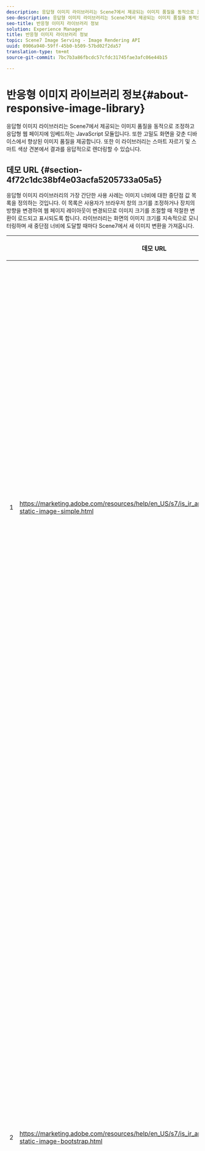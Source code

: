```yaml
---
description: 응답형 이미지 라이브러리는 Scene7에서 제공되는 이미지 품질을 동적으로 조정하고 응답형 웹 페이지에 임베드하는 JavaScript 모듈입니다. 또한 고밀도 화면을 갖춘 디바이스에서 향상된 이미지 품질을 제공합니다. 또한 이 라이브러리는 스마트 자르기 및 스마트 색상 견본에서 결과를 응답적으로 렌더링할 수 있습니다.
seo-description: 응답형 이미지 라이브러리는 Scene7에서 제공되는 이미지 품질을 동적으로 조정하고 응답형 웹 페이지에 임베드하는 JavaScript 모듈입니다. 또한 고밀도 화면을 갖춘 디바이스에서 향상된 이미지 품질을 제공합니다. 또한 이 라이브러리는 스마트 자르기 및 스마트 색상 견본에서 결과를 응답적으로 렌더링할 수 있습니다.
seo-title: 반응형 이미지 라이브러리 정보
solution: Experience Manager
title: 반응형 이미지 라이브러리 정보
topic: Scene7 Image Serving - Image Rendering API
uuid: 0906a940-59ff-45b0-b509-57bd02f2da57
translation-type: tm+mt
source-git-commit: 7bc7b3a86fbcdc57cfdc31745fae3afc06e44b15

---
```



# 반응형 이미지 라이브러리 정보{#about-responsive-image-library}

응답형 이미지 라이브러리는 Scene7에서 제공되는 이미지 품질을 동적으로 조정하고 응답형 웹 페이지에 임베드하는 JavaScript 모듈입니다. 또한 고밀도 화면을 갖춘 디바이스에서 향상된 이미지 품질을 제공합니다. 또한 이 라이브러리는 스마트 자르기 및 스마트 색상 견본에서 결과를 응답적으로 렌더링할 수 있습니다.

## 데모 URL {#section-4f72c1dc38bf4e03acfa5205733a05a5}

응답형 이미지 라이브러리의 가장 간단한 사용 사례는 이미지 너비에 대한 중단점 값 목록을 정의하는 것입니다. 이 목록은 사용자가 브라우저 창의 크기를 조정하거나 장치의 방향을 변경하여 웹 페이지 레이아웃이 변경되므로 이미지 크기를 조절할 때 적절한 변환이 로드되고 표시되도록 합니다. 라이브러리는 화면의 이미지 크기를 지속적으로 모니터링하며 새 중단점 너비에 도달할 때마다 Scene7에서 새 이미지 변환을 가져옵니다.

<table id="table_3D3D3991B802461A888E1093C1217D26"> 
 <thead> 
  <tr> 
   <th colname="col01" class="entry"> </th> 
   <th colname="col1" class="entry"> <p>데모 URL </p> </th> 
   <th colname="col2" class="entry"> <p>설명 </p> </th> 
  </tr> 
 </thead>
 <tbody> 
  <tr> 
   <td colname="col01"> <p>1 </p> </td> 
   <td colname="col1"> <p> <a href="https://marketing.adobe.com/resources/help/en_US/s7/is_ir_api/is_api/samples/responsive-static-image-simple.html" scope="external" format="https"> https://marketing.adobe.com/resources/help/en_US/s7/is_ir_api/is_api/samples/responsive-static-image-simple.html </a> </p> <p> 
     <!-- http://sasha.s7qa.com/jira-bugs/S7-7729/responsive-static-image-simple.htm--> </p> </td> 
   <td colname="col2"> <p>다음은 반응형 이미지가 웹 페이지 너비의 50%를 차지하는 컨테이너 내에 있는 간단한 예입니다. 브라우저 창의 크기가 변경될 때마다 컨테이너 너비가 변경됩니다. 이미지 너비가 구성된 중단점 중 하나에 도달하면 삽화를 위해 200, 400, 600 및 800픽셀로 설정됩니다. 새 변환이 다운로드되고 표시됩니다. 따라서 불필요한 큰 이미지를 로딩하지 않고 네트워크 대역폭을 저장하는 것이 좋습니다. </p> <p>URL을 클릭하여 웹 페이지를 열고 브라우저 창의 크기를 조정하며 네트워크 트래픽을 모니터링합니다. </p> </td> 
  </tr> 
  <tr> 
   <td colname="col01"> <p>2 </p> </td> 
   <td colname="col1"> <p> <a href="https://marketing.adobe.com/resources/help/en_US/s7/is_ir_api/is_api/samples/responsive-static-image-bootstrap.html" format="https" scope="external"> https://marketing.adobe.com/resources/help/en_US/s7/is_ir_api/is_api/samples/responsive-static-image-bootstrap.html </a> </p> <p> 
     <!-- http://sasha.s7qa.com/jira-bugs/S7-7729/responsive-static-image-bootstrap.htm--> </p> </td> 
   <td colname="col2"> <p>다음 Bootstrap 예는 웹 페이지에서 동일한 사용 사례를 보여줍니다. Bootstrap CSS에 따르면 반응형 이미지가 추가되는 레이아웃 셀은 다음 너비 중 하나를 사용할 수 있습니다.360, 720 및 940픽셀 반응형 이미지 라이브러리에 중단점으로 전달되는 정확한 값입니다. 따라서 Scene7에서는 클라이언트의 네트워크 대역폭이 효과적으로 사용되도록 합니다. 또한 클라이언트측 브라우저의 크기를 조정하더라도 시각적 결함이 없이 현재 웹 페이지 레이아웃에 필요한 정확한 크기로 이미지가 표시되도록 합니다. </p> <p>URL을 클릭하여 웹 페이지를 열고 브라우저 창의 크기를 조정하여 다양한 레이아웃 중단점에 맞추고 네트워크 트래픽을 모니터링합니다. </p> <p>더 많은 고급 사용 사례로는 다른 이미지 사전 설정 또는 이미지 제공 명령 또는 둘 다를 다른 중단점 값에 연결하는 것이 있습니다. </p> </td> 
  </tr> 
  <tr> 
   <td colname="col01"> <p>3 </p> </td> 
   <td colname="col1"> <p> <a href="https://marketing.adobe.com/resources/help/en_US/s7/is_ir_api/is_api/samples/image-presets.html" format="https" scope="external"> https://marketing.adobe.com/resources/help/en_US/s7/is_ir_api/is_api/samples/image-presets.html </a> </p> <p> 
     <!--http://sasha.s7qa.com/jira-bugs/S7-7729/image-presets.html--> </p> </td> 
   <td colname="col2"> <p>다음 예제에서는 다양한 중단점 크기에 대해 서로 다른 이미지 품질과 형식의 이미지 사전 설정이 사용됩니다. 작은 중단점의 경우 이미지 제공에서 6가지 색상으로만 압축된 GIF 이미지를 반환하도록 하는 저품질의 사전 설정이 적용됩니다. 중간 중단점이 고압축 JPEG용으로 구성된 이미지 사전 설정을 사용하고 있습니다. 가장 큰 중단점은 손실 없는 PNG를 사용하여 고품질 이미지 사전 설정과 연결됩니다. 이러한 방법을 사용하면 큰 화면을 가진 장치의 대역폭 및 처리 능력이 높다는 가정 하에 고품질의 이미지가 이러한 디바이스에 전달되도록 할 수 있습니다. </p> <p>URL을 클릭하여 웹 페이지를 열고 웹 브라우저 창의 크기를 확대에서 더 작게 조정하여 이미지 품질이 어떻게 저하되는지 확인합니다. </p> </td> 
  </tr> 
  <tr> 
   <td colname="col01"> <p>4 </p> </td> 
   <td colname="col1"> <p> <a href="https://marketing.adobe.com/resources/help/en_US/s7/is_ir_api/is_api/samples/crops.html" format="https" scope="external"> https://marketing.adobe.com/resources/help/en_US/s7/is_ir_api/is_api/samples/crops.html </a> </p> <p> 
     <!--http://sasha.s7qa.com/jira-bugs/S7-7729/crops.html--> </p> </td> 
   <td colname="col2"> <p>이미지 사전 설정 외에도 특정 이미지 제공 명령을 중단점과 연결할 수 있습니다. 다음 예에서는 화면의 이미지 크기가 작아지면서 배너 이미지를 관심 영역으로 점차적으로 자르는 방법을 보여줍니다. 여기서는 가장 큰 중단점에 이미지 제공 명령이 전혀 없으므로 배너 이미지가 완전히 표시됩니다. 중간 중단점에서 중간 자르기가 적용되어 텍스트 "실행 중"이 있는 주자만 표시됩니다. 작은 중단점에서는 제품만 표시되도록 더 많은 자르기가 적용됩니다. </p> <p>URL을 클릭하여 웹 페이지를 열고 브라우저 창의 크기를 조정합니다. 큰 이미지에서 작은 크기로 갈수록 이미지가 점점 잘립니다. </p> </td> 
  </tr> 
  <tr> 
   <td colname="col01"> <p>5 </p> </td> 
   <td colname="col1"> <p> <a href="https://marketing.adobe.com/resources/help/en_US/s7/is_ir_api/is_api/samples/template.html" format="https" scope="external"> https://marketing.adobe.com/resources/help/en_US/s7/is_ir_api/is_api/samples/template.html </a> </p> <p> 
     <!--http://sasha.s7qa.com/jira-bugs/S7-7729/template.html--> </p> </td> 
   <td colname="col2"> <p>이미지 제공 템플릿과 함께 이미지 제공 명령을 사용하여 이미지 크기를 기반으로 특정 템플릿 매개 변수를 제어할 수도 있습니다. 다음 예에서는 <span class="codeph"> $fontsize </span> 매개 변수를 사용하여 텍스트 오버레이의 글꼴 크기를 매개 변수화하는 이미지 제공 템플릿을 사용합니다. 응답 속도가 빠른 이미지는 더 작은 이미지 크기에 대해 더 큰 글꼴 크기를 사용하여 텍스트를 항상 읽을 수 있도록 구성됩니다. </p> </td> 
  </tr> 
 </tbody> 
</table>

## 시스템 요구 사항 {#section-35ea9e9c79cc43d7bcefdc240340fba4}

**서버 하드웨어 및 소프트웨어**

* Scene7 Image Serving 6.0.1 이상.

**클라이언트 브라우저 최소 요구 사항**

* Microsoft® Windows® 7 이상Mac OS X 10.8 이상
* Firefox 23, Safari 6, Chrome 29, IE 9 이상.
* iOS 6 이상.
* iPhone3GS 이상 및 iPad2 이상에서 인증(기본 브라우저만 해당)
* Android OS 2.3 이상.
* 지금은 모바일 장치의 Internet Explorer가 지원되지 않습니다.


